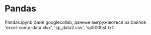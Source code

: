 # Pandas
Pandas.ipynb файл googlecollab, данные выгружаються из файлов 'excel-comp-data.xlsx', 'sp_data2.csv', 'sp500hst.txt'.

